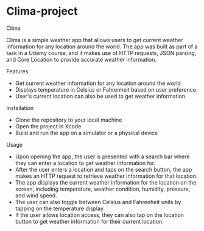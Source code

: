 # Clima-project
Clima

Clima is a simple weather app that allows users to get current weather information for any location around the world. The app was built as part of a task in a Udemy course, and it makes use of HTTP requests, JSON parsing, and Core Location to provide accurate weather information.

Features

* Get current weather information for any location around the world
* Displays temperature in Celsius or Fahrenheit based on user preference
* User's current location can also be used to get weather information

Installation

* Clone the repository to your local machine
* Open the project in Xcode
* Build and run the app on a simulator or a physical device

Usage

* Upon opening the app, the user is presented with a search bar where they can enter a location to get weather information for.
* After the user enters a location and taps on the search button, the app makes an HTTP request to retrieve weather information for that location.
* The app displays the current weather information for the location on the screen, including temperature, weather condition, humidity, pressure, and wind speed.
* The user can also toggle between Celsius and Fahrenheit units by tapping on the temperature display.
* If the user allows location access, they can also tap on the location button to get weather information for their current location.
